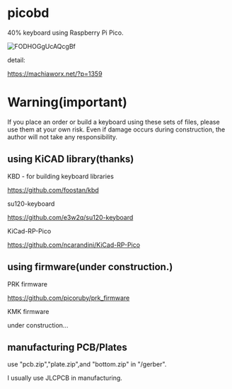 # picobd
40% keyboard using Raspberry Pi Pico.

![FODHOGgUcAQcgBf](https://user-images.githubusercontent.com/3206839/159047379-3be846b2-a4b5-4de6-aaa6-0eb9a9ef6b80.jpg)

detail:

https://machiaworx.net/?p=1359
 
# Warning(important)

If you place an order or build a keyboard using these sets of files, please use them at your own risk.
Even if damage occurs during construction, the author will not take any responsibility. 

##  using KiCAD library(thanks)

KBD - for building keyboard libraries

https://github.com/foostan/kbd

su120-keyboard

https://github.com/e3w2q/su120-keyboard

KiCad-RP-Pico

https://github.com/ncarandini/KiCad-RP-Pico

## using firmware(under construction.)

PRK firmware

https://github.com/picoruby/prk_firmware

KMK firmware

under construction...

## manufacturing PCB/Plates

use "pcb.zip","plate.zip",and "bottom.zip" in "/gerber".

I usually use JLCPCB in manufacturing.
